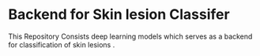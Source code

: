 # Backend for Skin lesion Classifer

This Repository Consists deep learning models which serves as a backend for classification of skin lesions .
